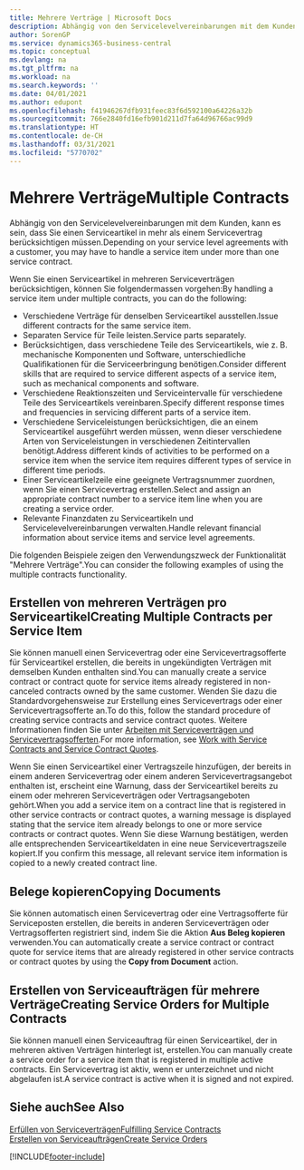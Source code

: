 ```yaml
---
title: Mehrere Verträge | Microsoft Docs
description: Abhängig von den Servicelevelvereinbarungen mit dem Kunden, kann es sein, dass Sie einen Serviceartikel in mehr als einem Servicevertrag berücksichtigen müssen.
author: SorenGP
ms.service: dynamics365-business-central
ms.topic: conceptual
ms.devlang: na
ms.tgt_pltfrm: na
ms.workload: na
ms.search.keywords: ''
ms.date: 04/01/2021
ms.author: edupont
ms.openlocfilehash: f41946267dfb931feec83f6d592100a64226a32b
ms.sourcegitcommit: 766e2840fd16efb901d211d7fa64d96766ac99d9
ms.translationtype: HT
ms.contentlocale: de-CH
ms.lasthandoff: 03/31/2021
ms.locfileid: "5770702"
---
```

# <a name="multiple-contracts"></a><span data-ttu-id="55644-103">Mehrere Verträge</span><span class="sxs-lookup"><span data-stu-id="55644-103">Multiple Contracts</span></span>
<span data-ttu-id="55644-104">Abhängig von den Servicelevelvereinbarungen mit dem Kunden, kann es sein, dass Sie einen Serviceartikel in mehr als einem Servicevertrag berücksichtigen müssen.</span><span class="sxs-lookup"><span data-stu-id="55644-104">Depending on your service level agreements with a customer, you may have to handle a service item under more than one service contract.</span></span>  
  
<span data-ttu-id="55644-105">Wenn Sie einen Serviceartikel in mehreren Serviceverträgen berücksichtigen, können Sie folgendermassen vorgehen:</span><span class="sxs-lookup"><span data-stu-id="55644-105">By handling a service item under multiple contracts, you can do the following:</span></span>  
  
* <span data-ttu-id="55644-106">Verschiedene Verträge für denselben Serviceartikel ausstellen.</span><span class="sxs-lookup"><span data-stu-id="55644-106">Issue different contracts for the same service item.</span></span>  
* <span data-ttu-id="55644-107">Separaten Service für Teile leisten.</span><span class="sxs-lookup"><span data-stu-id="55644-107">Service parts separately.</span></span>  
* <span data-ttu-id="55644-108">Berücksichtigen, dass verschiedene Teile des Serviceartikels, wie z. B. mechanische Komponenten und Software, unterschiedliche Qualifikationen für die Serviceerbringung benötigen.</span><span class="sxs-lookup"><span data-stu-id="55644-108">Consider different skills that are required to service different aspects of a service item, such as mechanical components and software.</span></span>  
* <span data-ttu-id="55644-109">Verschiedene Reaktionszeiten und Serviceintervalle für verschiedene Teile des Serviceartikels vereinbaren.</span><span class="sxs-lookup"><span data-stu-id="55644-109">Specify different response times and frequencies in servicing different parts of a service item.</span></span>  
* <span data-ttu-id="55644-110">Verschiedene Serviceleistungen berücksichtigen, die an einem Serviceartikel ausgeführt werden müssen, wenn dieser verschiedene Arten von Serviceleistungen in verschiedenen Zeitintervallen benötigt.</span><span class="sxs-lookup"><span data-stu-id="55644-110">Address different kinds of activities to be performed on a service item when the service item requires different types of service in different time periods.</span></span>  
* <span data-ttu-id="55644-111">Einer Serviceartikelzeile eine geeignete Vertragsnummer zuordnen, wenn Sie einen Servicevertrag erstellen.</span><span class="sxs-lookup"><span data-stu-id="55644-111">Select and assign an appropriate contract number to a service item line when you are creating a service order.</span></span>  
* <span data-ttu-id="55644-112">Relevante Finanzdaten zu Serviceartikeln und Servicelevelvereinbarungen verwalten.</span><span class="sxs-lookup"><span data-stu-id="55644-112">Handle relevant financial information about service items and service level agreements.</span></span>  
  
<span data-ttu-id="55644-113">Die folgenden Beispiele zeigen den Verwendungszweck der Funktionalität "Mehrere Verträge".</span><span class="sxs-lookup"><span data-stu-id="55644-113">You can consider the following examples of using the multiple contracts functionality.</span></span>  
  
## <a name="creating-multiple-contracts-per-service-item"></a><span data-ttu-id="55644-114">Erstellen von mehreren Verträgen pro Serviceartikel</span><span class="sxs-lookup"><span data-stu-id="55644-114">Creating Multiple Contracts per Service Item</span></span>  
<span data-ttu-id="55644-115">Sie können manuell einen Servicevertrag oder eine Servicevertragsofferte für Serviceartikel erstellen, die bereits in ungekündigten Verträgen mit demselben Kunden enthalten sind.</span><span class="sxs-lookup"><span data-stu-id="55644-115">You can manually create a service contract or contract quote for service items already registered in non-canceled contracts owned by the same customer.</span></span> <span data-ttu-id="55644-116">Wenden Sie dazu die Standardvorgehensweise zur Erstellung eines Servicevertrags oder einer Servicevertragsofferte an.</span><span class="sxs-lookup"><span data-stu-id="55644-116">To do this, follow the standard procedure of creating service contracts and service contract quotes.</span></span> <span data-ttu-id="55644-117">Weitere Informationen finden Sie unter [Arbeiten mit Serviceverträgen und Servicevertragsofferten](service-how-to-create-service-contracts-and-service-contract-quotes.md).</span><span class="sxs-lookup"><span data-stu-id="55644-117">For more information, see [Work with Service Contracts and Service Contract Quotes](service-how-to-create-service-contracts-and-service-contract-quotes.md).</span></span>  
  
<span data-ttu-id="55644-118">Wenn Sie einen Serviceartikel einer Vertragszeile hinzufügen, der bereits in einem anderen Servicevertrag oder einem anderen Servicevertragsangebot enthalten ist, erscheint eine Warnung, dass der Serviceartikel bereits zu einem oder mehreren Serviceverträgen oder Vertragsangeboten gehört.</span><span class="sxs-lookup"><span data-stu-id="55644-118">When you add a service item on a contract line that is registered in other service contracts or contract quotes, a warning message is displayed stating that the service item already belongs to one or more service contracts or contract quotes.</span></span> <span data-ttu-id="55644-119">Wenn Sie diese Warnung bestätigen, werden alle entsprechenden Serviceartikeldaten in eine neue Servicevertragszeile kopiert.</span><span class="sxs-lookup"><span data-stu-id="55644-119">If you confirm this message, all relevant service item information is copied to a newly created contract line.</span></span>  
  
## <a name="copying-documents"></a><span data-ttu-id="55644-120">Belege kopieren</span><span class="sxs-lookup"><span data-stu-id="55644-120">Copying Documents</span></span>  
<span data-ttu-id="55644-121">Sie können automatisch einen Servicevertrag oder eine Vertragsofferte für Serviceposten erstellen, die bereits in anderen Serviceverträgen oder Vertragsofferten registriert sind, indem Sie die Aktion **Aus Beleg kopieren** verwenden.</span><span class="sxs-lookup"><span data-stu-id="55644-121">You can automatically create a service contract or contract quote for service items that are already registered in other service contracts or contract quotes by using the **Copy from Document** action.</span></span>  
  
## <a name="creating-service-orders-for-multiple-contracts"></a><span data-ttu-id="55644-122">Erstellen von Serviceaufträgen für mehrere Verträge</span><span class="sxs-lookup"><span data-stu-id="55644-122">Creating Service Orders for Multiple Contracts</span></span>  
<span data-ttu-id="55644-123">Sie können manuell einen Serviceauftrag für einen Serviceartikel, der in mehreren aktiven Verträgen hinterlegt ist, erstellen.</span><span class="sxs-lookup"><span data-stu-id="55644-123">You can manually create a service order for a service item that is registered in multiple active contracts.</span></span> <span data-ttu-id="55644-124">Ein Servicevertrag ist aktiv, wenn er unterzeichnet und nicht abgelaufen ist.</span><span class="sxs-lookup"><span data-stu-id="55644-124">A service contract is active when it is signed and not expired.</span></span>  
  
## <a name="see-also"></a><span data-ttu-id="55644-125">Siehe auch</span><span class="sxs-lookup"><span data-stu-id="55644-125">See Also</span></span>  
[<span data-ttu-id="55644-126">Erfüllen von Serviceverträgen</span><span class="sxs-lookup"><span data-stu-id="55644-126">Fulfilling Service Contracts</span></span>](service-fulfill-service-contracts.md)  
[<span data-ttu-id="55644-127">Erstellen von Serviceaufträgen</span><span class="sxs-lookup"><span data-stu-id="55644-127">Create Service Orders</span></span>](service-how-to-create-service-orders.md)  


[!INCLUDE[footer-include](includes/footer-banner.md)]